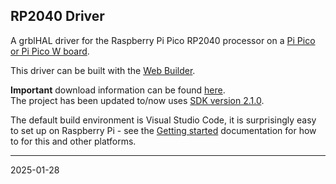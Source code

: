 ## RP2040 Driver

A grblHAL driver for the Raspberry Pi Pico RP2040 processor on a [Pi Pico or Pi Pico W board](https://www.raspberrypi.org/products/raspberry-pi-pico/).

This driver can be built with the [Web Builder](http://svn.io-engineering.com:8080/?driver=RP2040).

__Important__ download information can be found [here](https://github.com/grblHAL/core/wiki/Compiling-grblHAL).  
The project has been updated to/now uses [SDK version 2.1.0](https://github.com/raspberrypi/pico-sdk/releases).

The default build environment is Visual Studio Code, it is surprisingly easy to set up on Raspberry Pi - see the [Getting started](https://datasheets.raspberrypi.org/pico/getting-started-with-pico.pdf) documentation for how to for this and other platforms.

---
2025-01-28
